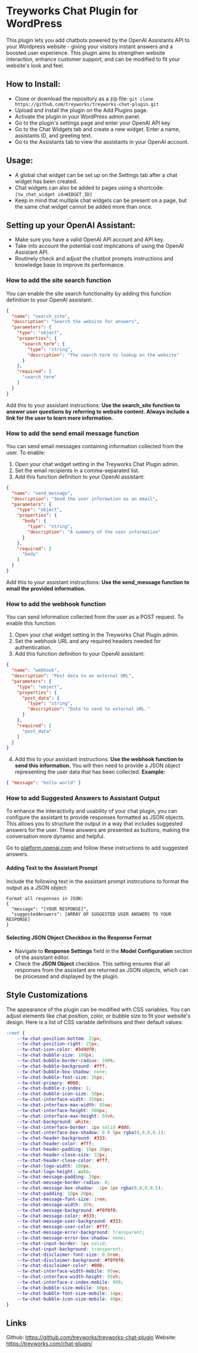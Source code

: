 # Treyworks Chat Plugin for WordPress

This plugin lets you add chatbots powered by the OpenAI Assistants API to your Wordpress website - giving your visitors instant answers and a boosted user experience. This plugin aims to strengthen website interaction, enhance customer support, and can be modified to fit your website's look and feel.

## How to Install:

* Clone or download the repository as a zip file:
`git clone https://github.com/treyworks/treyworks-chat-plugin.git`
* Upload and install the plugin on the Add Plugins page.
* Activate the plugin in your WordPress admin panel.
* Go to the plugin's settings page and enter your OpenAI API key
* Go to the Chat Widgets tab and create a new widget. Enter a name, assistants ID, and greeting text.
* Go to the Assistants tab to view the assistants in your OpenAI account.

## Usage:

* A global chat widget can be set up on the Settings tab after a chat widget has been created.
* Chat widgets can also be added to pages using a shortcode: `[tw_chat_widget id=WIDGET_ID]`
* Keep in mind that multiple chat widgets can be present on a page, but the same chat widget cannot be added more than once.

## Setting up your OpenAI Assistant:

* Make sure you have a valid OpenAI API account and API key.
* Take into account the potential cost implications of using the OpenAI Assistant API.
* Routinely check and adjust the chatbot prompts instructions and knowledge base to improve its performance.

### How to add the site search function

You can enable the site search functionality by adding this function definition to your OpenAI assistant:

```json preview
{
  "name": "search_site",
  "description": "Search the website for answers",
  "parameters": {
    "type": "object",
    "properties": {
      "search_term": {
        "type": "string",
        "description": "The search term to lookup on the website"
      }
    },
    "required": [
      "search_term"
    ]
  }
}
```

Add this to your assistant instructions:
**Use the search_site function to answer user questions by referring to website content. Always include a link for the user to learn more information.**

### How to add the send email message function

You can send email messages containing information collected from the user. To enable:
1. Open your chat widget setting in the Treyworks Chat Plugin admin.
2. Set the email recipients in a comma-separated list.
3. Add this function definition to your OpenAI assistant:
```json preview
{
  "name": "send_message",
  "description": "Send the user information as an email",
  "parameters": {
    "type": "object",
    "properties": {
      "body": {
        "type": "string",
        "description": "A summary of the user information"
      }
    },
    "required": [
      "body"
    ]
  }
}
```

Add this to your assistant instructions:
**Use the send_message function to email the provided information.**

### How to add the webhook function
You can send information collected from the user as a POST request. To enable this function:
1. Open your chat widget setting in the Treyworks Chat Plugin admin.
2. Set the webhook URL and any required headers needed for authentication. 
3. Add this function definition to your OpenAI assistant:
```json preview
{
  "name": "webhook",
  "description": "Post data to an external URL",
  "parameters": {
    "type": "object",
    "properties": {
      "post_data": {
        "type": "string",
        "description": "Data to send to external URL."
      }
    },
    "required": [
      "post_data"
    ]
  }
}
```
4. Add this to your assistant instructions:
**Use the webhook function to send this information.**
You will then need to provide a JSON object representing the user data that has been collected. 
**Example:**
```json preview
{ "message": "hello world" }
```

### How to add Suggested Answers to Assistant Output

To enhance the interactivity and usability of your chat plugin, you can configure the assistant to provide responses formatted as JSON objects. This allows you to structure the output in a way that includes suggested answers for the user. These answers are presented as buttons, making the conversation more dynamic and helpful. 

Go to [platform.openai.com](https://platform.openai.com) and follow these instructions to add suggested answers.

#### Adding Text to the Assistant Prompt

Include the following text in the assistant prompt instrcutions to format the output as a JSON object:

```text preview
Format all responses in JSON:
{
  "message": "[YOUR RESPONSE]",
  "suggestedAnswers": [ARRAY OF SUGGESTED USER ANSWERS TO YOUR RESPONSE]
}
```

#### Selecting JSON Object Checkbox in the Response Format

* Navigate to **Response Settings** field in the **Model Configuration** section of the assistant editor.
* Check the **JSON Object** checkbox. This setting ensures that all responses from the assistant are returned as JSON objects, which can be processed and displayed by the plugin.

## Style Customizations

The appearance of the plugin can be modified with CSS variables. You can adjust elements like chat position, color, or bubble size to fit your website's design. Here is a list of CSS variable definitions and their default values:

```css preview
:root {
    --tw-chat-position-bottom: 25px;
    --tw-chat-position-right: 25px;
    --tw-chat-icon-color: #3d4df0;
    --tw-chat-bubble-size: 100px;
    --tw-chat-bubble-border-radius: 100%;
    --tw-chat-bubble-background: #fff;
    --tw-chat-bubble-box-shadow: none;
    --tw-chat-bubble-font-size: 16px;
    --tw-chat-primary: #000;
    --tw-chat-bubble-z-index: 1;
    --tw-chat-bubble-icon-size: 50px;
    --tw-chat-interface-width: 350px;
    --tw-chat-interface-max-width: 85vw;
    --tw-chat-interface-height: 500px;
    --tw-chat-interface-max-height: 50vh;
    --tw-chat-background: white;
    --tw-chat-interface-border: 1px solid #ddd;
    --tw-chat-interface-box-shadow: 0 0 5px rgba(0,0,0,0.1);
    --tw-chat-header-background: #333;
    --tw-chat-header-color: #fff;
    --tw-chat-header-padding: 10px 20px;
    --tw-chat-header-close-size: 32px;
    --tw-chat-header-close-color: #fff;
    --tw-chat-logo-width: 100px;
    --tw-chat-logo-height: auto;
    --tw-chat-message-padding: 20px;
    --tw-chat-message-border-radius: 0;
    --tw-chat-message-box-shadow: -1px 1px rgba(0,0,0,0.5);
    --tw-chat-padding: 10px 20px;
    --tw-chat-message-font-size: 1rem;
    --tw-chat-message-width: 85%;
    --tw-chat-message-background: #f0f0f0;
    --tw-chat-message-color: #333;
    --tw-chat-message-user-background: #333;
    --tw-chat-message-user-color: #fff;
    --tw-chat-message-error-background: transparent;
    --tw-chat-message-error-box-shadow: none;
    --tw-chat-input-border: 1px solid;
    --tw-chat-input-background: transparent;
    --tw-chat-disclaimer-font-size: 0.8rem;
    --tw-chat-disclaimer-background: #f0f0f0;
    --tw-chat-disclaimer-color: #000;
    --tw-chat-interface-width-mobile: 95vw;
    --tw-chat-interface-width-height: 95vh;
    --tw-chat-interface-z-index-mobile: 999;
    --tw-chat-bubble-size-mobile: 80px;
    --tw-chat-bubble-font-size-mobile: 14px;
    --tw-chat-bubble-icon-size-mobile: 40px;
}
```

## Links

Github: https://github.com/treyworks/treyworks-chat-plugin
Website: https://treyworks.com/chat-plugin/
